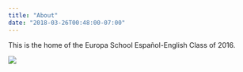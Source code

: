 ```yaml
---
title: "About"
date: "2018-03-26T00:48:00-07:00"
---
```


This is the home of the Europa School Español-English Class of 2016.

![](images/IMG_2066.jpg)